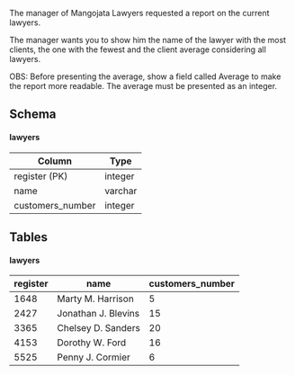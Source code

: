 The manager of Mangojata Lawyers requested a report on the current lawyers.

The manager wants you to show him the name of the lawyer with the most clients, the one with the fewest and the client average considering all lawyers.

OBS: Before presenting the average, show a field called Average to make the report more readable. The average must be presented as an integer.

## Schema
#### lawyers
| Column | Type |
|--------|------|
| register (PK) | integer |
| name | varchar |
| customers_number | integer |
 
## Tables
#### lawyers
| register | name | customers_number |
|----------|------|------------------|
| 1648 | Marty M. Harrison | 5 |
| 2427 | Jonathan J. Blevins | 15 |
| 3365 | Chelsey D. Sanders | 20 |
| 4153 | Dorothy W. Ford | 16 |
| 5525 | Penny J. Cormier | 6 |